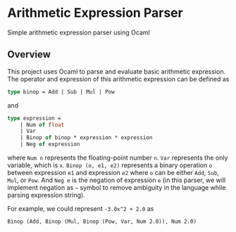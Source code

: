 # Arithmetic Expression Parser

Simple arithmetic expression parser using Ocaml

## Overview

This project uses Ocaml to parse and evaluate basic arithmetic expression. The
operator and expression of this arithmetic expression can be defined as

```ocaml
type binop = Add | Sub | Mul | Pow
```

and

```ocaml
type expression =
    | Num of float
    | Var
    | Binop of binop * expression * expression
    | Neg of expression
```

where `Num n` represents the floating-point number `n`. `Var` represents the
only variable, which is `x`. `Binop (o, e1, e2)` represents a binary operation
`o` between expression `e1` and expression `e2` where `o` can be either `Add`,
`Sub`, `Mul`, or `Pow`. And `Neg e` is the negation of expression `e` (in this
parser, we will implement negation as `~` symbol to remove ambiguity in the
language while parsing expression string).

For example, we could represent `-3.0x^2 + 2.0` as

```
Binop (Add, Binop (Mul, Binop (Pow, Var, Num 2.0)), Num 2.0)
```
